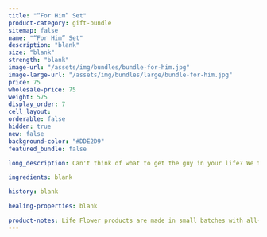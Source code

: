 ```yaml
---
title: "“For Him” Set"
product-category: gift-bundle
sitemap: false
name: "“For Him” Set"
description: "blank"
size: "blank"
strength: "blank"
image-url: "/assets/img/bundles/bundle-for-him.jpg"
image-large-url: "/assets/img/bundles/large/bundle-for-him.jpg"
price: 75
wholesale-price: 75
weight: 575
display_order: 7
cell_layout:
orderable: false
hidden: true
new: false
background-color: "#DDE2D9"
featured_bundle: false

long_description: Can't think of what to get the guy in your life? We took the guess work out and formulated this package specifically based on what our male customers enjoy the most. Includes a Sativa bath bomb, Sat Nam Bath Crystals and the Extra Strength Med Stick. Originally priced at $90, discounted to $75!

ingredients: blank

history: blank

healing-properties: blank

product-notes: Life Flower products are made in small batches with all-natural and boutique ingredients. Orders are processed and shipped in 7-10 business days.
---
```

